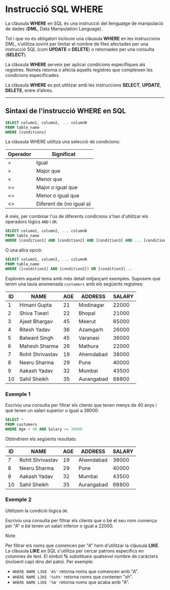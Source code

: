 # Instrucció SQL WHERE

La clàusula **WHERE** en SQL és una instrucció del llenguatge de manipulació de dades (**DML**, Data Manipulation Language).

Tot i que no és obligatori incloure una clàusula **WHERE** en les instruccions DML, s’utilitza sovint per limitar el nombre de files afectades per una instrucció SQL (com **UPDATE** o **DELETE**) o retornades per una consulta (**SELECT**).

La clàusula **WHERE** serveix per aplicar condicions específiques als registres. Només retorna o afecta aquells registres que compleixen les condicions especificades.

La clàusula **WHERE** es pot utilitzar amb les instruccions **SELECT**, **UPDATE**, **DELETE**, entre d’altres.

---

## Sintaxi de l'instrucció WHERE en SQL

```sql
SELECT column1, column2, ... columnN  
FROM table_name  
WHERE [conditions]
```

La clàusula WHERE utilitza una selecció de condicions: 

| Operador | Significat                      |
|----------|---------------------------------|
| =        | Igual                          |
| >        | Major que                      |
| <        | Menor que                      |
| >=       | Major o igual que              |
| <=       | Menor o igual que              |
| <>       | Diferent de (no igual a)       |

A més, per combinar l'ús de diferents condicions s'han d'utilitzar els operadors lógics `AND` i `OR`.

```sql
SELECT column1, column2, ... columnN  
FROM table_name  
WHERE [condition1] AND [condition2] AND [condition3] AND ... [conditionN]
```

O una altra opció:

```sql
SELECT column1, column2, ... columnN  
FROM table_name  
WHERE ([condition1] AND [condition2]) OR [condition3]...
```

Explorem aquest tema amb més detall mitjançant exemples. Suposem que tenim una taula anomenada `customers` amb els següents registres:

| ID  | NAME               | AGE | ADDRESS      | SALARY |
|-----|--------------------|-----|--------------|--------|
| 1   | Himani Gupta       | 21  | Modinagar    | 22000  |
| 2   | Shiva Tiwari       | 22  | Bhopal       | 21000  |
| 3   | Ajeet Bhargav      | 45  | Meerut       | 65000  |
| 4   | Ritesh Yadav       | 36  | Azamgarh     | 26000  |
| 5   | Balwant Singh      | 45  | Varanasi     | 36000  |
| 6   | Mahesh Sharma      | 26  | Mathura      | 22000  |
| 7   | Rohit Shrivastav   | 19  | Ahemdabad    | 38000  |
| 8   | Neeru Sharma       | 29  | Pune         | 40000  |
| 9   | Aakash Yadav       | 32  | Mumbai       | 43500  |
| 10  | Sahil Sheikh       | 35  | Aurangabad   | 68800  |

### Exemple 1

Escriviu una consulta per filtrar els clients que tenen menys de 40 anys i que tenen un salari superior o igual a 38000: 

```sql
SELECT *
FROM customers  
WHERE Age < 40 AND Salary >= 38000
```

Obtindriem els següents resultats: 

| ID  | NAME               | AGE | ADDRESS      | SALARY |
|-----|--------------------|-----|--------------|--------|
| 7   | Rohit Shrivastav   | 19  | Ahemdabad    | 38000  |
| 8   | Neeru Sharma       | 29  | Pune         | 40000  |
| 9   | Aakash Yadav       | 32  | Mumbai       | 43500  |
| 10  | Sahil Sheikh       | 35  | Aurangabad   | 68800  |


### Exemple 2

Utilitzem la condició lògica `OR`.

Escriviu una consulta per filtrar els clients que o bé el seu nom comença per "A" o bé tenen un salari inferior o igual a 22000.

> [!NOTE]  
> Per filtrar els noms que comencen per "A" hem d'utilitzar la clàusula **LIKE**. La clàusula **LIKE** en SQL s'utilitza per cercar patrons específics en columnes de text. El símbol **%** substitueix qualsevol nombre de caràcters (incloent cap) dins del patró. Per exemple:
> - `WHERE NAME LIKE 'A%'` retorna noms que comencen amb "A".
> - `WHERE NAME LIKE '%sh%'` retorna noms que contenen "sh".
> - `WHERE NAME LIKE '%A'` retorna noms que acaba amb "A".
